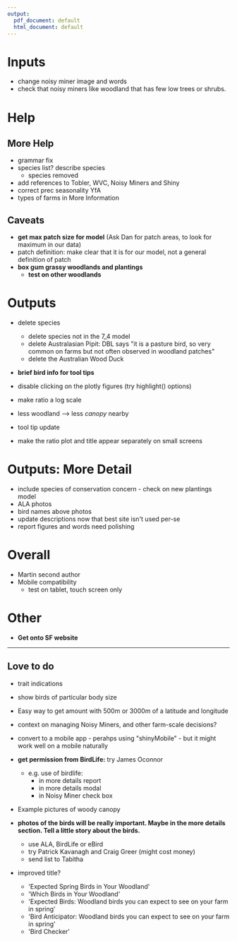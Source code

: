 ```yaml
---
output:
  pdf_document: default
  html_document: default
---
```


# Inputs
+ change noisy miner image and words
+ check that noisy miners like woodland that has few low trees or shrubs.

# Help
## More Help
+ grammar fix
+ species list? describe species
  + species removed
+ add references to Tobler, WVC, Noisy Miners and Shiny
+ correct prec seasonality YfA
+ types of farms in More Information

## Caveats
+ __get max patch size for model__ (Ask Dan for patch areas, to look for maximum in our data)
+ patch definition: make clear that it is for our model, not a general definition of patch
+ __box gum grassy woodlands and plantings__
  + __test on other woodlands__

# Outputs
+ delete species
  + delete species not in the 7_4 model
  + delete Australasian Pipit: DBL says "it is a pasture bird, so very common on farms but not often observed in woodland patches"
  + delete the Australian Wood Duck

+ __brief bird info for tool tips__
+ disable clicking on the plotly figures (try highlight() options)
+ make ratio a log scale
+ less woodland --> less *canopy* nearby
+ tool tip update
+ make the ratio plot and title appear separately on small screens

# Outputs: More Detail
+ include species of conservation concern - check on new plantings model
+ ALA photos
+ bird names above photos
+ update descriptions now that best site isn't used per-se
+ report figures and words need polishing

# Overall
+ Martin second author
+ Mobile compatibility
  + test on tablet, touch screen only

# Other
+ __Get onto SF website__

--- 

## Love to do
+ trait indications
+ show birds of particular body size
+ Easy way to get amount with 500m or 3000m of a latitude and longitude
+ context on managing Noisy Miners, and other farm-scale decisions?
+ convert to a mobile app - perahps using "shinyMobile" - but it might work well on a mobile naturally

+ __get permission from BirdLife:__ try James Oconnor
   + e.g. use of birdlife:
     + in more details report
     + in more details modal
     + in Noisy Miner check box

+ Example pictures of woody canopy

+ __photos of the birds will be really important. Maybe in the more details section. Tell a little story about the birds.__
   + use ALA, BirdLife or eBird
   + try Patrick Kavanagh and Craig Greer (might cost money)
   + send list to Tabitha

+ improved title?
  + 'Expected Spring Birds in Your Woodland'
  + 'Which Birds in Your Woodland'
  + 'Expected Birds: Woodland birds you can expect to see on your farm in spring'
  + 'Bird Anticipator: Woodland birds you can expect to see on your farm in spring'
  + 'Bird Checker'
